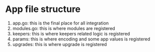 # App file structure

1. app.go: this is the final place for all integration
2. modules.go: this is where modules are registered
3. keepers: this is where keepers related logic is registered
4. params: this is where encoding and some app values is registered
5. upgrades: this is where upgrade is registered